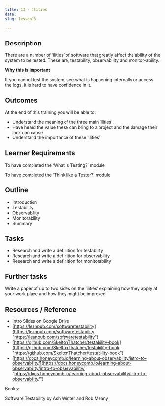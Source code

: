 ```yaml
---
title: 13 - Ilities
date: 
slug: lesson13

---
```

## **Description**

There are a number of ‘ilities’ of software that greatly affect the ability of the system to be tested. These are, testability, observability and monitor-ability.

**Why this is important**

If you cannot test the system, see what is happening internally or access the logs, it is hard to have confidence in it.

## **Outcomes**

At the end of this training you will be able to:

* Understand the meaning of the three main ‘ilities’
* Have heard the value these can bring to a project and the damage their lack can cause
* Understand the importance of these ‘ilities’

## **Learner Requirements**

To have completed the ‘What is Testing?’ module

To have completed the ‘Think like a Tester?’ module

## **Outline**

* Introduction
* Testability
* Observability
* Monitorability
* Summary

## **Tasks**

* Research and write a definition for testability
* Research and write a definition for observability
* Research and write a definition for monitorability

## **Further tasks**

Write a paper of up to two sides on the ‘ilities’ explaining how they apply at your work place and how they might be improved

## **Resources / Reference**

* Intro Slides on Google Drive
* [https://leanpub.com/softwaretestability](https://leanpub.com/softwaretestability "https://leanpub.com/softwaretestability")
* [https://github.com/SkeltonThatcher/testability-book](https://github.com/SkeltonThatcher/testability-book "https://github.com/SkeltonThatcher/testability-book")
* [https://docs.honeycomb.io/learning-about-observability/intro-to-observability/](https://docs.honeycomb.io/learning-about-observability/intro-to-observability/ "https://docs.honeycomb.io/learning-about-observability/intro-to-observability/")

Books:

Software Testability by Ash Winter and Rob Meany